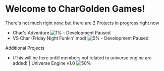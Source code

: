 # Welcome to CharGolden Games!

There's not much right now, but there are 2 Projects in progress right now

- Char's Adventure ![1%](https://progress-bar.xyz/1) - Development Paused
- VS Char (Friday Night Funkin' mod) ![5%](https://progress-bar.xyz/5) - Development Paused

Additional Projects

- (This will be here untill members not related to universe engine are added) | Universe Engine v1.0  ![50%](https://progress-bar.xyz/50)
